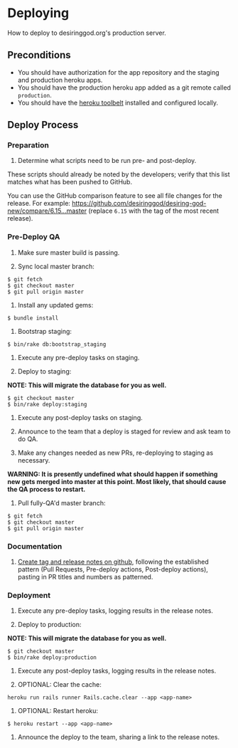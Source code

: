 
# Deploying

How to deploy to desiringgod.org's production server.

## Preconditions

* You should have authorization for the app repository and the staging and production heroku apps.
* You should have the production heroku app added as a git remote called `production`.
* You should have the [heroku toolbelt](https://toolbelt.heroku.com/) installed and configured locally.

## Deploy Process

### Preparation

1. Determine what scripts need to be run pre- and post-deploy.

  These scripts should already be noted by the developers; verify that this list matches what has been pushed to GitHub.

  You can use the GitHub comparison feature to see all file changes for the release. For example:  https://github.com/desiringgod/desiring-god-new/compare/6.15...master (replace `6.15` with the tag of the most recent release).

### Pre-Deploy QA

1. Make sure master build is passing.

1. Sync local master branch:

  ```
  $ git fetch
  $ git checkout master
  $ git pull origin master
  ```

1. Install any updated gems:

  ```
  $ bundle install
  ```

1. Bootstrap staging:

  ```
  $ bin/rake db:bootstrap_staging
  ```

1. Execute any pre-deploy tasks on staging.

1. Deploy to staging:

  **NOTE: This will migrate the database for you as well.**

  ```
  $ git checkout master
  $ bin/rake deploy:staging
  ```

1. Execute any post-deploy tasks on staging.

1. Announce to the team that a deploy is staged for review and ask team to do QA.

1. Make any changes needed as new PRs, re-deploying to staging as necessary.

  **WARNING: It is presently undefined what should happen if something new gets merged into master at this point. Most likely, that should cause the QA process to restart.**

1. Pull fully-QA'd master branch:

  ```
  $ git fetch
  $ git checkout master
  $ git pull origin master
  ```

### Documentation

1. [Create tag and release notes on github](https://github.com/desiringgod/desiring-god-new/releases), following the established pattern (Pull Requests, Pre-deploy actions, Post-deploy actions), pasting in PR titles and numbers as patterned.

### Deployment

1. Execute any pre-deploy tasks, logging results in the release notes.

1. Deploy to production:

  **NOTE: This will migrate the database for you as well.**

  ```
  $ git checkout master
  $ bin/rake deploy:production
  ```

1. Execute any post-deploy tasks, logging results in the release notes.

1. OPTIONAL: Clear the cache:

  ```
  heroku run rails runner Rails.cache.clear --app <app-name>
  ```

1. OPTIONAL: Restart heroku:

  ```
  $ heroku restart --app <app-name>
  ```

1. Announce the deploy to the team, sharing a link to the release notes.
